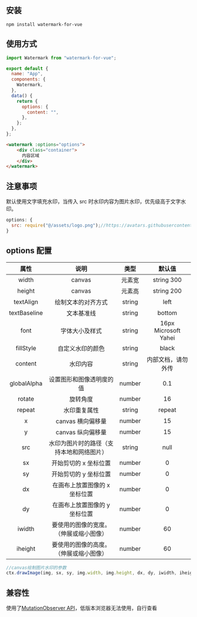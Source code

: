 ## 安装

```shell
npm install watermark-for-vue
```

## 使用方式

```js
import Watermark from "watermark-for-vue";
```

```js
export default {
  name: "App",
  components: {
    Watermark,
  },
  data() {
    return {
      options: {
        content: "",
      },
    };
  },
};
```

```html
<watermark :options="options">
    <div class="container">
      内容区域
    </div>
</watermark>
```

## 注意事项

默认使用文字填充水印，当传入 src 时水印内容为图片水印，优先级高于文字水印。

```js
options: {
  src: require("@/assets/logo.png");//https://avatars.githubusercontent.com/u/58333667?s=60&v=4
}
```

## options 配置

|     属性     |                   说明                   |  类型  |        默认值        |
| :----------: | :--------------------------------------: | :----: | :------------------: |
|    width     |                  canvas                  | 元素宽 |      string 300      |
|    height    |                  canvas                  | 元素高 |      string 200      |
|  textAlign   |            绘制文本的对齐方式            | string |         left         |
| textBaseline |                文本基准线                | string |        bottom        |
|     font     |              字体大小及样式              | string | 16px Microsoft Yahei |
|  fillStyle   |             自定义水印的颜色             | string |        black         |
|   content    |                 水印内容                 | string |  内部文档，请勿外传  |
| globalAlpha  |         设置图形和图像透明度的值         | number |         0.1          |
|    rotate    |                 旋转角度                 | number |          16          |
|    repeat    |               水印重复属性               | string |        repeat        |
|      x       |            canvas 横向偏移量             | number |          15          |
|      y       |            canvas 纵向偏移量             | number |          15          |
|     src      | 水印为图片时的路径（支持本地和网络图片） | string |         null         |
|      sx      |          开始剪切的 x 坐标位置           | number |          0           |
|      sy      |          开始剪切的 y 坐标位置           | number |          0           |
|      dx      |      在画布上放置图像的 x 坐标位置       | number |          0           |
|      dy      |      在画布上放置图像的 y 坐标位置       | number |          0           |
|    iwidth    |  要使用的图像的宽度。（伸展或缩小图像）  | number |          60          |
|   iheight    |  要使用的图像的高度。（伸展或缩小图像）  | number |          60          |

```js
//canvas绘制图片水印的参数
ctx.drawImage(img, sx, sy, img.width, img.height, dx, dy, iwidth, iheight);
```

## 兼容性

使用了[MutationObserver API](https://www.caniuse.com/?search=MutationObserver)，低版本浏览器无法使用，自行查看
